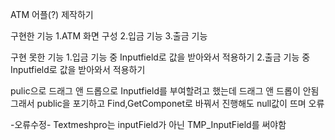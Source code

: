 ATM 어플(?) 제작하기

구현한 기능
1.ATM 화면 구성
2.입금 기능
3.출금 기능

구현 못한 기능
1.입금 기능 중 Inputfield로 값을 받아와서 적용하기
2.출금 기능 중 Inputfield로 값을 받아와서 적용하기

pulic으로 드래그 앤 드롭으로 Inputfield를 부여할려고 했는데 드래그 앤 드롭이 안됨
그래서 public을 포기하고 Find,GetComponet로 바꿔서 진행해도 null값이 뜨며 오류


-오류수정-
Textmeshpro는 inputField가 아닌 TMP_InputField를 써야함
